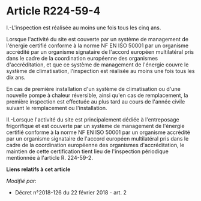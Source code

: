 # Article R224-59-4

I.-L'inspection est réalisée au moins une fois tous les cinq ans.

Lorsque l'activité du site est couverte par un système de management de l'énergie certifié conforme à la norme NF EN ISO
50001 par un organisme accrédité par un organisme signataire de l'accord européen multilatéral pris dans le cadre de la
coordination européenne des organismes d'accréditation, et que ce système de management de l'énergie couvre le système de
climatisation, l'inspection est réalisée au moins une fois tous les dix ans.

En cas de première installation d'un système de climatisation ou d'une nouvelle pompe à chaleur réversible, ainsi qu'en cas
de remplacement, la première inspection est effectuée au plus tard au cours de l'année civile suivant le remplacement ou
l'installation.

II.-Lorsque l'activité du site est principalement dédiée à l'entreposage frigorifique et est couverte par un système de
management de l'énergie certifié conforme à la norme NF EN ISO 50001 par un organisme accrédité par un organisme signataire
de l'accord européen multilatéral pris dans le cadre de la coordination européenne des organismes d'accréditation, le
maintien de cette certification tient lieu de l'inspection périodique mentionnée à l'article R. 224-59-2.

**Liens relatifs à cet article**

_Modifié par_:

  - Décret n°2018-126 du 22 février 2018 - art. 2
